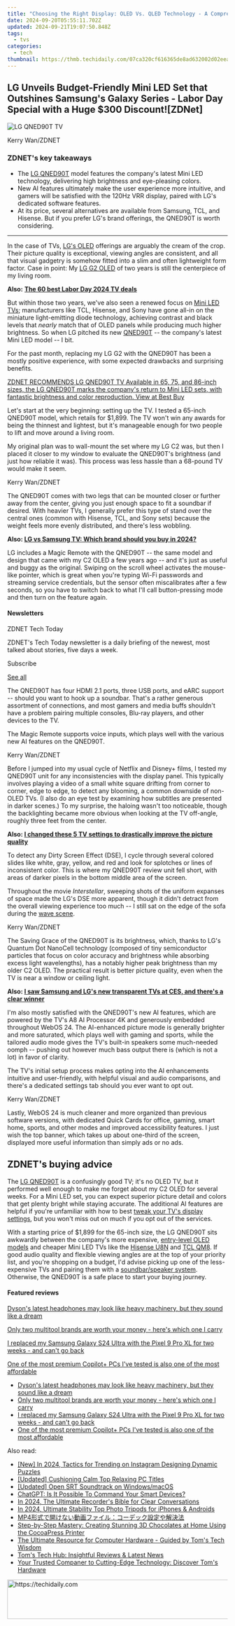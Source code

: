 ```yaml
---
title: "Choosing the Right Display: OLED Vs. QLED Technology - A Comprehensive Guide"
date: 2024-09-20T05:55:11.702Z
updated: 2024-09-21T19:07:50.848Z
tags:
  - tvs
categories:
  - tech
thumbnail: https://thmb.techidaily.com/07ca320cf616365de8ad632002d02eea2e2a464ff75322d1f48a2d2f5ab495fd.jpg
---
```


## LG Unveils Budget-Friendly Mini LED Set that Outshines Samsung's Galaxy Series - Labor Day Special with a Huge $300 Discount![ZDNet]

![LG QNED90T TV](https://www.zdnet.com/a/img/resize/02fc2e350150f62dc8d82f6d8968138ec6d121db/2024/06/11/1763233b-0477-4528-b244-26ab54b60058/lg-qned90t-2.jpg?auto=webp&width=1280)

Kerry Wan/ZDNET

### ZDNET's key takeaways  

* The [LG QNED90T](https://shop-links.co/link/?url=https%3A%2F%2Fwww.bestbuy.com%2Fsite%2Flg-65-class-90-series-qned-mini-led-4k-uhd-smart-webos-tv%2F6578052.p%3FskuId%3D6578052&publisher_slug=itechdaily19598&exclusive=1) model features the company's latest Mini LED technology, delivering high brightness and eye-pleasing colors.
* New AI features ultimately make the user experience more intuitive, and gamers will be satisfied with the 120Hz VRR display, paired with LG's dedicated software features.
* At its price, several alternatives are available from Samsung, TCL, and Hisense. But if you prefer LG's brand offerings, the QNED90T is worth considering.

---

In the case of TVs, [LG's OLED](https://www.zdnet.com/home-and-office/home-entertainment/best-oled-tv/) offerings are arguably the cream of the crop. Their picture quality is exceptional, viewing angles are consistent, and all that visual gadgetry is somehow fitted into a slim and often lightweight form factor. Case in point: My [LG G2 OLED](https://buy.geni.us/Proxy.ashx?TSID=368250&GR%5FURL=https%3A%2F%2Fwww.amazon.com%2FLG-65-Inch-Refresh-AI-Powered-OLED65C2PUA%2Fdp%2FB0B94JFHZW%3Ftag%3Dzd-buy-button-20%26ascsubtag%3D%5F%5FCOM%5FCLICK%5FID%5F%5F%7C99edcc0e-e8ce-4cb1-8e1b-213571808739%7Cdtp&dtb=1) of two years is still the centerpiece of my living room.

**Also:** [**The 60 best Labor Day 2024 TV deals**](https://www.zdnet.com/home-and-office/home-entertainment/best-labor-day-tv-deals-2024/)

But within those two years, we've also seen a renewed focus on [Mini LED TVs](https://www.zdnet.com/home-and-office/home-entertainment/mini-led-vs-oled-tv/); manufacturers like TCL, Hisense, and Sony have gone all-in on the miniature light-emitting diode technology, achieving contrast and black levels that _nearly_ match that of OLED panels while producing much higher brightness. So when LG pitched its new [QNED90T](https://shop-links.co/link/?url=https%3A%2F%2Fwww.bestbuy.com%2Fsite%2Flg-65-class-90-series-qned-mini-led-4k-uhd-smart-webos-tv%2F6578052.p%3FskuId%3D6578052&publisher_slug=itechdaily19598&exclusive=1) \-- the company's latest Mini LED model -- I bit.

For the past month, replacing my LG G2 with the QNED90T has been a mostly positive experience, with some expected drawbacks and surprising benefits.

[ZDNET RECOMMENDS LG QNED90T TV Available in 65, 75, and 86-inch sizes, the LG QNED90T marks the company's return to Mini LED sets, with fantastic brightness and color reproduction. View at Best Buy](https://shop-links.co/link/?url=https%3A%2F%2Fwww.bestbuy.com%2Fsite%2Flg-65-class-90-series-qned-mini-led-4k-uhd-smart-webos-tv%2F6578052.p%3FskuId%3D6578052&publisher_slug=itechdaily19598&exclusive=1)

Let's start at the very beginning: setting up the TV. I tested a 65-inch QNED90T model, which retails for $1,899\. The TV won't win any awards for being the thinnest and lightest, but it's manageable enough for two people to lift and move around a living room. 

My original plan was to wall-mount the set where my LG C2 was, but then I placed it closer to my window to evaluate the QNED90T's brightness (and just how reliable it was). This process was less hassle than a 68-pound TV would make it seem.

Kerry Wan/ZDNET

The QNED90T comes with two legs that can be mounted closer or further away from the center, giving you just enough space to fit a soundbar if desired. With heavier TVs, I generally prefer this type of stand over the central ones (common with Hisense, TCL, and Sony sets) because the weight feels more evenly distributed, and there's less wobbling.

**Also: [LG vs Samsung TV: Which brand should you buy in 2024?](https://www.zdnet.com/home-and-office/home-entertainment/lg-vs-samsung-tv-which-brand-should-you-buy-in-2024/)**

LG includes a Magic Remote with the QNED90T -- the same model and design that came with my C2 OLED a few years ago -- and it's just as useful and buggy as the original. Swiping on the scroll wheel activates the mouse-like pointer, which is great when you're typing Wi-Fi passwords and streaming service credentials, but the sensor often miscalibrates after a few seconds, so you have to switch back to what I'll call button-pressing mode and then turn on the feature again.

#### Newsletters

ZDNET Tech Today

ZDNET's Tech Today newsletter is a daily briefing of the newest, most talked about stories, five days a week.

 Subscribe

[See all](https://www.zdnet.com/newsletters/)

The QNED90T has four HDMI 2.1 ports, three USB ports, and eARC support -- should you want to hook up a soundbar. That's a rather generous assortment of connections, and most gamers and media buffs shouldn't have a problem pairing multiple consoles, Blu-ray players, and other devices to the TV.

The Magic Remote supports voice inputs, which plays well with the various new AI features on the QNED90T.

Kerry Wan/ZDNET

Before I jumped into my usual cycle of Netflix and Disney+ films, I tested my QNED90T unit for any inconsistencies with the display panel. This typically involves playing a video of a small white square drifting from corner to corner, edge to edge, to detect any blooming, a common downside of non-OLED TVs. (I also do an eye test by examining how subtitles are presented in darker scenes.) To my surprise, the haloing wasn't too noticeable, though the backlighting became more obvious when looking at the TV off-angle, roughly three feet from the center.

**Also: [I changed these 5 TV settings to drastically improve the picture quality](https://www.zdnet.com/home-and-office/home-entertainment/i-changed-these-5-tv-settings-to-drastically-improve-the-picture-quality/)**

To detect any Dirty Screen Effect (DSE), I cycle through several colored slides like white, gray, yellow, and red and look for splotches or lines of inconsistent color. This is where my QNED90T review unit fell short, with areas of darker pixels in the bottom middle area of the screen. 

Throughout the movie _Interstellar_, sweeping shots of the uniform expanses of space made the LG's DSE more apparent, though it didn't detract from the overall viewing experience too much -- I still sat on the edge of the sofa during the [wave scene](https://www.youtube.com/watch?v=4Hf%5FXkgE1d0).

Kerry Wan/ZDNET

The Saving Grace of the QNED90T is its brightness, which, thanks to LG's Quantum Dot NanoCell technology (composed of tiny semiconductor particles that focus on color accuracy and brightness while absorbing excess light wavelengths), has a notably higher peak brightness than my older C2 OLED. The practical result is better picture quality, even when the TV is near a window or ceiling light.

**Also: [I saw Samsung and LG's new transparent TVs at CES, and there's a clear winner](https://www.zdnet.com/home-and-office/home-entertainment/i-saw-samsung-and-lgs-new-transparent-tvs-at-ces-and-theres-a-clear-winner/)**

I'm also mostly satisfied with the QNED90T's new AI features, which are powered by the TV's A8 AI Processor 4K and generously embedded throughout WebOS 24\. The AI-enhanced picture mode is generally brighter and more saturated, which plays well with gaming and sports, while the tailored audio mode gives the TV's built-in speakers some much-needed oomph -- pushing out however much bass output there is (which is not a lot) in favor of clarity. 

The TV's initial setup process makes opting into the AI enhancements intuitive and user-friendly, with helpful visual and audio comparisons, and there's a dedicated settings tab should you ever want to opt out.

Kerry Wan/ZDNET

Lastly, WebOS 24 is much cleaner and more organized than previous software versions, with dedicated Quick Cards for office, gaming, smart home, sports, and other modes and improved accessibility features. I just wish the top banner, which takes up about one-third of the screen, displayed more useful information than simply ads or no ads. 

## ZDNET's buying advice

The [LG QNED90T](https://shop-links.co/link/?url=https%3A%2F%2Fwww.bestbuy.com%2Fsite%2Flg-65-class-90-series-qned-mini-led-4k-uhd-smart-webos-tv%2F6578052.p%3FskuId%3D6578052&publisher_slug=itechdaily19598&exclusive=1) is a confusingly good TV; it's no OLED TV, but it performed well enough to make me forget about my C2 OLED for several weeks. For a Mini LED set, you can expect superior picture detail and colors that get plenty bright while staying accurate. The additional AI features are helpful if you're unfamiliar with how to best [tweak your TV's display settings](https://www.zdnet.com/home-and-office/home-entertainment/i-changed-these-5-tv-settings-to-drastically-improve-the-picture-quality/), but you won't miss out on much if you opt out of the services.

With a starting price of $1,899 for the 65-inch size, the LG QNED90T sits awkwardly between the company's more expensive, [entry-level OLED models](https://shop-links.co/link/?exclusive=1&publisher_slug=itechdaily19598&url=https%3A%2F%2Fwww.anrdoezrs.net%2Fclick-9041660-15735516%3Furl%3Dhttps%253A%252F%252Fwww.lg.com%252Fus%252Ftvs%252Flg-oled65b4pua-oled-4k-tv%26sid%3Dzd-%255F%255FCOM%255FCLICK%255FID%255F%255F-dtp) and cheaper Mini LED TVs like the [Hisense U8N](https://shop-links.co/link/?url=https%3A%2F%2Fwww.bestbuy.com%2Fsite%2Fhisense-65-class-u8-series-mini-led-4k-uhd-qled-google-tv%2F6576998.p%3F&publisher_slug=itechdaily19598&exclusive=1) and [TCL QM8](https://shop-links.co/link/?url=https%3A%2F%2Fwww.bestbuy.com%2Fsite%2Ftcl-85-class-qm8-series-4k-uhd-hdr-qd-mini-led-smart-google-tv-85qm851g%2F6579456.p%3FskuId%3D6579456&publisher_slug=itechdaily19598&exclusive=1). If good audio quality and flexible viewing angles are at the top of your priority list, and you're shopping on a budget, I'd advise picking up one of the less-expensive TVs and pairing them with a [soundbar/speaker system](https://www.zdnet.com/home-and-office/home-entertainment/best-soundbar/). Otherwise, the QNED90T is a safe place to start your buying journey.

#### Featured reviews

[Dyson's latest headphones may look like heavy machinery, but they sound like a dream](https://www.zdnet.com/article/i-tested-dysons-500-flagship-headphones-and-theyre-more-competitive-than-expected/ "Dyson's latest headphones may look like heavy machinery, but they sound like a dream")

[Only two multitool brands are worth your money - here's which one I carry](https://www.zdnet.com/article/only-two-multitool-brands-are-worth-your-money-heres-which-one-i-carry/ "Only two multitool brands are worth your money - here's which one I carry")

[I replaced my Samsung Galaxy S24 Ultra with the Pixel 9 Pro XL for two weeks - and can't go back](https://www.zdnet.com/article/i-replaced-my-samsung-galaxy-s24-ultra-with-the-pixel-9-pro-xl-for-two-weeks-and-cant-go-back/ "I replaced my Samsung Galaxy S24 Ultra with the Pixel 9 Pro XL for two weeks - and can't go back")

[One of the most premium Copilot+ PCs I've tested is also one of the most affordable](https://www.zdnet.com/article/one-of-the-most-premium-copilot-pcs-ive-tested-is-also-one-of-the-most-affordable/ "One of the most premium Copilot+ PCs I've tested is also one of the most affordable")

* [Dyson's latest headphones may look like heavy machinery, but they sound like a dream](https://www.zdnet.com/article/i-tested-dysons-500-flagship-headphones-and-theyre-more-competitive-than-expected/ "Dyson's latest headphones may look like heavy machinery, but they sound like a dream")
* [Only two multitool brands are worth your money - here's which one I carry](https://www.zdnet.com/article/only-two-multitool-brands-are-worth-your-money-heres-which-one-i-carry/ "Only two multitool brands are worth your money - here's which one I carry")
* [I replaced my Samsung Galaxy S24 Ultra with the Pixel 9 Pro XL for two weeks - and can't go back](https://www.zdnet.com/article/i-replaced-my-samsung-galaxy-s24-ultra-with-the-pixel-9-pro-xl-for-two-weeks-and-cant-go-back/ "I replaced my Samsung Galaxy S24 Ultra with the Pixel 9 Pro XL for two weeks - and can't go back")
* [One of the most premium Copilot+ PCs I've tested is also one of the most affordable](https://www.zdnet.com/article/one-of-the-most-premium-copilot-pcs-ive-tested-is-also-one-of-the-most-affordable/ "One of the most premium Copilot+ PCs I've tested is also one of the most affordable")

<ins class="adsbygoogle"
     style="display:block"
     data-ad-format="autorelaxed"
     data-ad-client="ca-pub-7571918770474297"
     data-ad-slot="1223367746"></ins>

<ins class="adsbygoogle"
     style="display:block"
     data-ad-client="ca-pub-7571918770474297"
     data-ad-slot="8358498916"
     data-ad-format="auto"
     data-full-width-responsive="true"></ins>

<span class="atpl-alsoreadstyle">Also read:</span>
<div><ul>
<li><a href="https://instagram-video-files.techidaily.com/new-in-2024-tactics-for-trending-on-instagram-designing-dynamic-puzzles/"><u>[New] In 2024, Tactics for Trending on Instagram Designing Dynamic Puzzles</u></a></li>
<li><a href="https://screen-video-capture.techidaily.com/updated-cushioning-calm-top-relaxing-pc-titles/"><u>[Updated] Cushioning Calm Top Relaxing PC Titles</u></a></li>
<li><a href="https://extra-guidance.techidaily.com/updated-open-srt-soundtrack-on-windowsmacos/"><u>[Updated] Open SRT Soundtrack on Windows/macOS</u></a></li>
<li><a href="https://tech-savvy.techidaily.com/chatgpt-is-it-possible-to-command-your-smart-devices/"><u>ChatGPT: Is It Possible To Command Your Smart Devices?</u></a></li>
<li><a href="https://fox-info.techidaily.com/in-2024-the-ultimate-recorders-bible-for-clear-conversations/"><u>In 2024, The Ultimate Recorder's Bible for Clear Conversations</u></a></li>
<li><a href="https://fox-access.techidaily.com/in-2024-ultimate-stability-top-photo-tripods-for-iphones-and-androids/"><u>In 2024, Ultimate Stability Top Photo Tripods for iPhones & Androids</u></a></li>
<li><a href="https://blog-min.techidaily.com/1726030089741-mp4/"><u>MP4形式で開けない動画ファイル：コーデック設定や解決法</u></a></li>
<li><a href="https://hardware-tips.techidaily.com/step-by-step-mastery-creating-stunning-3d-chocolates-at-home-using-the-cocoapress-printer/"><u>Step-by-Step Mastery: Creating Stunning 3D Chocolates at Home Using the CocoaPress Printer</u></a></li>
<li><a href="https://hardware-tips.techidaily.com/the-ultimate-resource-for-computer-hardware-guided-by-toms-tech-wisdom/"><u>The Ultimate Resource for Computer Hardware - Guided by Tom's Tech Wisdom</u></a></li>
<li><a href="https://hardware-tips.techidaily.com/toms-tech-hub-insightful-reviews-and-latest-news/"><u>Tom's Tech Hub: Insightful Reviews & Latest News</u></a></li>
<li><a href="https://hardware-tips.techidaily.com/your-trusted-companer-to-cutting-edge-technology-discover-toms-hardware/"><u>Your Trusted Companer to Cutting-Edge Technology: Discover Tom's Hardware</u></a></li>
</ul></div>

<!-- affiliate ads begin -->
<a href="https://appsumo.8odi.net/c/5597632/2043662/7443" target="_top" id="2043662">
  <img src="//a.impactradius-go.com/display-ad/7443-2043662" border="0" alt="https://techidaily.com" width="728" height="90"/>
</a>
<img height="0" width="0" src="https://appsumo.8odi.net/i/5597632/2043662/7443" style="position:absolute;visibility:hidden;" border="0" />
<!-- affiliate ads end -->

